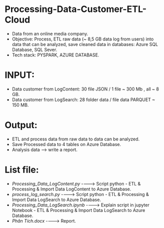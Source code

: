 # Processing-Data-Customer-ETL-Cloud
- Data from an online media company.
- Objective: Process, ETL raw data (~ 8,5 GB data log from users) into data that can be analyzed, save cleaned data in databases: Azure SQL Database, SQL Sever.
- Tech stack: PYSPARK, AZURE DATABASE.
  
# INPUT: 
- Data customer from LogContent: 30 file JSON / 1 file ~ 300 Mb , all ~ 8 GB.
- Data customer from LogSearch: 28 folder data / file data PARQUET  ~ 150 MB.

# Output:
- ETL and process data from raw data to data can be analyzed.
- Save Processed data to 4 tables on Azure Database.
- Analysis data --> write a report.

# List file:
- _Processing_Data_LogContent.py_      ---->  Script python - ETL & Processing & Import Data LogContent to Azure Database.
- _process_log_search.py_    ---->  Script python - ETL & Processing & Import Data LogSearch to Azure Database.
- _Processing_Data_LogSearch.ipynb_              ---->  Explain script in jupyter Notebook - ETL & Processing & Import Data LogSearch to Azure Database.
- _Phân Tích.docx_                     ---->  Report.
